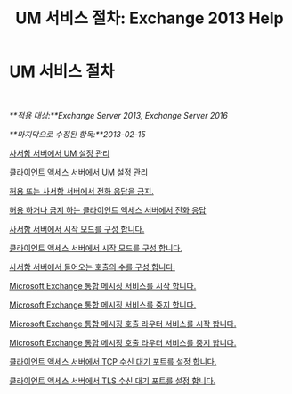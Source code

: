 ﻿---
title: 'UM 서비스 절차: Exchange 2013 Help'
TOCTitle: UM 서비스 절차
ms:assetid: 3efa389a-9130-4c02-ab9e-fd4ad5933412
ms:mtpsurl: https://technet.microsoft.com/ko-kr/library/JJ851062(v=EXCHG.150)
ms:contentKeyID: 50555977
ms.date: 05/22/2018
mtps_version: v=EXCHG.150
ms.translationtype: MT
---

# UM 서비스 절차

 

_**적용 대상:**Exchange Server 2013, Exchange Server 2016_

_**마지막으로 수정된 항목:**2013-02-15_

[사서함 서버에서 UM 설정 관리](manage-um-settings-on-a-mailbox-server-exchange-2013-help.md)

[클라이언트 액세스 서버에서 UM 설정 관리](manage-um-settings-on-a-client-access-server-exchange-2013-help.md)

[허용 또는 사서함 서버에서 전화 응답을 금지.](allow-or-prevent-call-answering-on-a-mailbox-server-exchange-2013-help.md)

[허용 하거나 금지 하는 클라이언트 액세스 서버에서 전화 응답](allow-or-prevent-call-answering-on-a-client-access-server-exchange-2013-help.md)

[사서함 서버에서 시작 모드를 구성 합니다.](configure-the-startup-mode-on-a-mailbox-server-exchange-2013-help.md)

[클라이언트 액세스 서버에서 시작 모드를 구성 합니다.](configure-the-startup-mode-on-a-client-access-server-exchange-2013-help.md)

[사서함 서버에서 들어오는 호출의 수를 구성 합니다.](configure-the-number-of-incoming-calls-on-a-mailbox-server-exchange-2013-help.md)

[Microsoft Exchange 통합 메시징 서비스를 시작 합니다.](start-the-microsoft-exchange-unified-messaging-service-exchange-2013-help.md)

[Microsoft Exchange 통합 메시징 서비스를 중지 합니다.](stop-the-microsoft-exchange-unified-messaging-service-exchange-2013-help.md)

[Microsoft Exchange 통합 메시징 호출 라우터 서비스를 시작 합니다.](start-the-microsoft-exchange-unified-messaging-call-router-service-exchange-2013-help.md)

[Microsoft Exchange 통합 메시징 호출 라우터 서비스를 중지 합니다.](stop-the-microsoft-exchange-unified-messaging-call-router-service-exchange-2013-help.md)

[클라이언트 액세스 서버에서 TCP 수신 대기 포트를 설정 합니다.](set-the-tcp-listening-port-on-a-client-access-server-exchange-2013-help.md)

[클라이언트 액세스 서버에서 TLS 수신 대기 포트를 설정 합니다.](set-the-tls-listening-port-on-a-client-access-server-exchange-2013-help.md)

